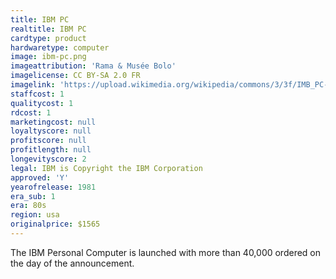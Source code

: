 ```yaml
---
title: IBM PC
realtitle: IBM PC
cardtype: product
hardwaretype: computer
image: ibm-pc.png
imageattribution: 'Rama & Musée Bolo'
imagelicense: CC BY-SA 2.0 FR
imagelink: 'https://upload.wikimedia.org/wikipedia/commons/3/3f/IMB_PC-IMG_7271.jpg'
staffcost: 1
qualitycost: 1
rdcost: 1
marketingcost: null
loyaltyscore: null
profitscore: null
profitlength: null
longevityscore: 2
legal: IBM is Copyright the IBM Corporation
approved: 'Y'
yearofrelease: 1981
era_sub: 1
era: 80s
region: usa
originalprice: $1565
---
```


The IBM Personal Computer is launched with more than 40,000 ordered on the day of the announcement.
